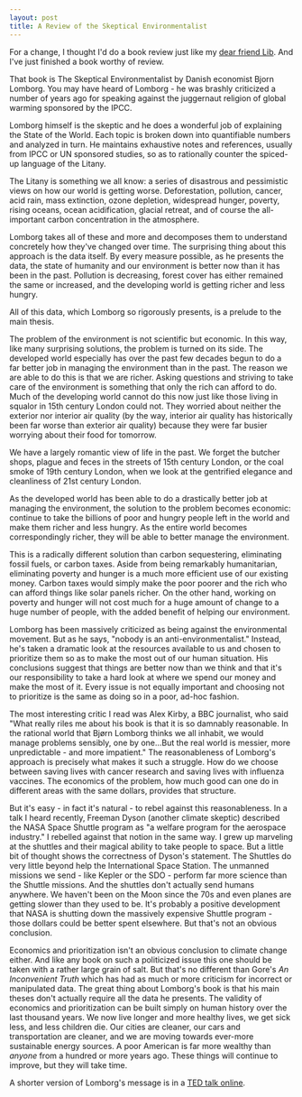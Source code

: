 ```yaml
---
layout: post
title: A Review of the Skeptical Environmentalist
---
```


For a change, I thought I'd do a book review just like my [dear friend Lib](http://libonlit.blogspot.com/).  And I've just finished a book worthy of review.

That book is The Skeptical Environmentalist by Danish economist Bjorn Lomborg.  You may have heard of Lomborg - he was brashly criticized a number of years ago for speaking against the juggernaut religion of global warming sponsored by the IPCC.

Lomborg himself is the skeptic and he does a wonderful job of explaining the State of the World.  Each topic is broken down into quantifiable numbers and analyzed in turn.  He maintains exhaustive notes and references, usually from IPCC or UN sponsored studies, so as to rationally counter the spiced-up language of the Litany.

The Litany is something we all know: a series of disastrous and pessimistic views on how our world is getting worse.  Deforestation, pollution, cancer, acid rain, mass extinction, ozone depletion, widespread hunger, poverty, rising oceans, ocean acidification, glacial retreat, and of course the all-important carbon concentration in the atmosphere.

Lomborg takes all of these and more and decomposes them to understand concretely how they've changed over time.  The surprising thing about this approach is the data itself.  By every measure possible, as he presents the data, the state of humanity and our environment is better now than it has been in the past.  Pollution is decreasing, forest cover has either remained the same or increased, and the developing world is getting richer and less hungry.

All of this data, which Lomborg so rigorously presents, is a prelude to the main thesis.

The problem of the environment is not scientific but economic.  In this way, like many surprising solutions, the problem is turned on its side.  The developed world especially has over the past few decades begun to do a far better job in managing the environment than in the past.  The reason we are able to do this is that we are richer.  Asking questions and striving to take care of the environment is something that only the rich can afford to do.  Much of the developing world cannot do this now just like those living in squalor in 15th century London could not.  They worried about neither the exterior nor interior air quality (by the way, interior air quality has historically been far worse than exterior air quality) because they were far busier worrying about their food for tomorrow.  

We have a largely romantic view of life in the past.  We forget the butcher shops, plague and feces in the streets of 15th century London, or the coal smoke of 19th century London, when we look at the gentrified elegance and cleanliness of 21st century London.

As the developed world has been able to do a drastically better job at managing the environment, the solution to the problem becomes economic: continue to take the billions of poor and hungry people left in the world and make them richer and less hungry.  As the entire world becomes correspondingly richer, they will be able to better manage the environment.

This is a radically different solution than carbon sequestering, eliminating fossil fuels, or carbon taxes.  Aside from being remarkably humanitarian, eliminating poverty and hunger is a much more efficient use of our existing money.  Carbon taxes would simply make the poor poorer and the rich who can afford things like solar panels richer.  On the other hand, working on poverty and hunger will not cost much for a huge amount of change to a huge number of people, with the added benefit of helping our environment.

Lomborg has been massively criticized as being against the environmental movement.  But as he says, "nobody is an anti-environmentalist."  Instead, he's taken a dramatic look at the resources available to us and chosen to prioritize them so as to make the most out of our human situation.  His conclusions suggest that things are better now than we think and that it's our responsibility to take a hard look at where we spend our money and make the most of it.  Every issue is not equally important and choosing not to prioritize is the same as doing so in a poor, ad-hoc fashion.

The most interesting critic I read was Alex Kirby, a BBC journalist, who said "What really riles me about his book is that it is so damnably reasonable. In the rational world that Bjørn Lomborg thinks we all inhabit, we would manage problems sensibly, one by one...But the real world is messier, more unpredictable - and more impatient."  The reasonableness of Lomborg's approach is precisely what makes it such a struggle.  How do we choose between saving lives with cancer research and saving lives with influenza vaccines.  The economics of the problem, how much good can one do in different areas with the same dollars, provides that structure.  

But it's easy - in fact it's natural - to rebel against this reasonableness.  In a talk I heard recently, Freeman Dyson (another climate skeptic) described the NASA Space Shuttle program as "a welfare program for the aerospace industry."  I rebelled against that notion in the same way.  I grew up marveling at the shuttles and their magical ability to take people to space.  But a little bit of thought shows the correctness of Dyson's statement.  The Shuttles do very little beyond help the International Space Station.  The unmanned missions we send - like Kepler or the SDO - perform far more science than the Shuttle missions.  And the shuttles don't actually send humans anywhere.  We haven't been on the Moon since the 70s and even planes are getting slower than they used to be.  It's probably a positive development that NASA is shutting down the massively expensive Shuttle program - those dollars could be better spent elsewhere.  But that's not an obvious conclusion.

Economics and prioritization isn't an obvious conclusion to climate change either.  And like any book on such a politicized issue this one should be taken with a rather large grain of salt.  But that's no different than Gore's *An Inconvenient Truth* which has had as much or more criticism for incorrect or manipulated data.  The great thing about Lomborg's book is that his main theses don't actually require all the data he presents.  The validity of economics and prioritization can be built simply on human history over the last thousand years.  We now live longer and more healthy lives, we get sick less, and less children die.  Our cities are cleaner, our cars and transportation are cleaner, and we are moving towards ever-more sustainable energy sources.  A poor American is far more wealthy than *anyone* from a hundred or more years ago.  These things will continue to improve, but they will take time.

A shorter version of Lomborg's message is in a [TED talk online](http://www.ted.com/talks/lang/eng/bjorn_lomborg_sets_global_priorities.html).